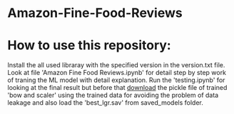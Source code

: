 # Amazon-Fine-Food-Reviews
# How to use this repository:
  Install the all used libraray with the specified version in the version.txt file.
  Look at file 'Amazon Fine Food Reviews.ipynb' for detail step by step work of traning the ML model with detail explanation.
  Run the 'testing.ipynb' for looking at the final result but before that <a href="https://drive.google.com/file/d/1-U6JNs7TNjxxToIRG15_oyEcUfS512T5/view?usp=sharing">download</a> the pickle file of trained 'bow and scaler' using the trained data for avoiding the problem of data leakage and also load the 'best_lgr.sav' from saved_models folder.
